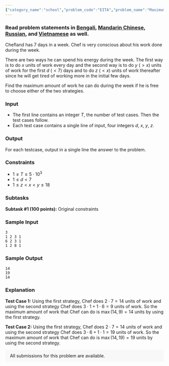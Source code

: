 ```yaml
---
{"category_name":"school","problem_code":"EITA","problem_name":"Maximum Production","problemComponents":{"constraints":"","constraintsState":false,"subtasks":"","subtasksState":false,"inputFormat":"","inputFormatState":false,"outputFormat":"","outputFormatState":false,"sampleTestCases":{}},"video_editorial_url":"https://youtu.be/9cZ7sSj4eBI","languages_supported":{"0":"CPP14","1":"C","2":"JAVA","3":"PYTH 3.6","4":"CPP17","5":"PYTH","6":"PYP3","7":"CS2","8":"ADA","9":"PYPY","10":"TEXT","11":"PAS fpc","12":"NODEJS","13":"RUBY","14":"PHP","15":"GO","16":"HASK","17":"TCL","18":"PERL","19":"SCALA","20":"LUA","21":"kotlin","22":"BASH","23":"JS","24":"LISP sbcl","25":"rust","26":"PAS gpc","27":"BF","28":"CLOJ","29":"R","30":"D","31":"CAML","32":"FORT","33":"ASM","34":"swift","35":"FS","36":"WSPC","37":"LISP clisp","38":"SQL","39":"SCM guile","40":"PERL6","41":"ERL","42":"CLPS","43":"ICK","44":"NICE","45":"PRLG","46":"ICON","47":"COB","48":"SCM chicken","49":"PIKE","50":"SCM qobi","51":"ST","52":"SQLQ","53":"NEM"},"max_timelimit":0.5,"source_sizelimit":50000,"problem_author":"stevens","problem_tester":"","date_added":"22-06-2021","tags":{"0":"cakewalk","1":"july21","2":"stevens"},"problem_difficulty_level":"Cakewalk","best_tag":"","editorial_url":"https://discuss.codechef.com/problems/EITA","time":{"view_start_date":1626082200,"submit_start_date":1626082200,"visible_start_date":1626082200,"end_date":1735669800},"is_direct_submittable":false,"problemDiscussURL":"https://discuss.codechef.com/search?q=EITA","is_proctored":false,"visitedContests":{},"layout":"problem"}
---
```

### Read problem statements in [Bengali](https://www.codechef.com/download/translated/JULY21/bengali/EITA.pdf), [Mandarin Chinese](https://www.codechef.com/download/translated/JULY21/mandarin/EITA.pdf), [Russian](https://www.codechef.com/download/translated/JULY21/russian/EITA.pdf), and [Vietnamese](https://www.codechef.com/download/translated/JULY21/vietnamese/EITA.pdf) as well.

Chefland has $7$ days in a week. Chef is very conscious about his work done during the week.

There are two ways he can spend his energy during the week. The first way is to do $x$ units of work every day and the second way is to do $y$ ($\gt x$) units of work for the first $d$ ($\lt 7$) days and to do $z$ ($\lt x$) units of work thereafter since he will get tired of working more in the initial few days.

Find the maximum amount of work he can do during the week if he is free to choose either of the two strategies.

### Input

- The first line contains an integer $T$, the number of test cases. Then the test cases follow.
- Each test case contains a single line of input, four integers $d$, $x$, $y$, $z$.

### Output
For each testcase, output in a single line the answer to the problem.

### Constraints
- $1 \leq T \leq 5\cdot 10^3$
- $1 \leq d \lt 7$
- $1 \leq z \lt x \lt y \leq 18$

### Subtasks
**Subtask #1 (100 points):** Original constraints

### Sample Input
```
3
1 2 3 1
6 2 3 1
1 2 8 1
```

### Sample Output
```
14
19
14
```

### Explanation

**Test Case $1$:** Using the first strategy, Chef does $2 \cdot 7 = 14$ units of work and using the second strategy Chef does $3 \cdot 1 + 1 \cdot 6 = 9$ units of work. So the maximum amount of work that Chef can do is $\max(14, 9) = 14$ units by using the first strategy.

**Test Case $2$:** Using the first strategy, Chef does $2 \cdot 7 = 14$ units of work and using the second strategy Chef does $3 \cdot 6 + 1 \cdot 1 = 19$ units of work. So the maximum amount of work that Chef can do is $\max(14, 19) = 19$ units by using the second strategy.

<aside style='background: #f8f8f8;padding: 10px 15px;'><div>All submissions for this problem are available.</div></aside>